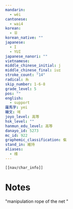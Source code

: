 ```yaml
---
mandarin:
  - wéi
cantonese:
  - wai4
korean:
  - 유
korean_native: ""
japanese:
  - I
  - YUI
japanese_nanori: ""
vietnamese:
middle_chinese_initial: j
middle_chinese_final: iuɪ
stroke_count: "14"
radical: 糸
skip_number: 1-6-8
grade_level: 5
pos: ""
english:
  - support
羅馬字: yei
韓文: 예
joyo_level: 高等
hsk_level: ""
hanmun_edu_level: 高等
danayo_id: 5273
mc_id: 922
graphemic_classification: 隹
stand_in: 維持
aliases:
  - 维
---
```

```meta-bind-embed
[[nav/char_info]]
```

# Notes
"manipulation rope of the net "
